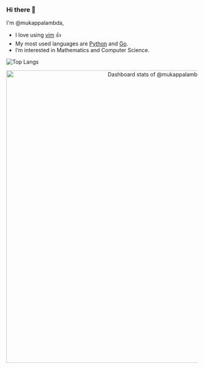 ### Hi there 👋

I'm @mukappalambda, 
- I love using [vim](https://www.vim.org/) 👍
- My most used languages are [Python](https://www.python.org/) and [Go](https://go.dev/).
- I’m interested in Mathematics and Computer Science.

![Top Langs](https://github-readme-stats.vercel.app/api/top-langs/?username=mukappalambda&hide=html,css&&langs_count=6&cache_seconds=3600)

<!-- Copy-paste in your Readme.md file -->

<a href="https://next.ossinsight.io/widgets/official/compose-user-dashboard-stats?user_id=45162039" target="_blank" style="display: block" align="center">
  <picture>
    <source media="(prefers-color-scheme: dark)" srcset="https://next.ossinsight.io/widgets/official/compose-user-dashboard-stats/thumbnail.png?user_id=45162039&image_size=auto&color_scheme=dark" width="771" height="auto">
    <img alt="Dashboard stats of @mukappalambda" src="https://next.ossinsight.io/widgets/official/compose-user-dashboard-stats/thumbnail.png?user_id=45162039&image_size=auto&color_scheme=light" width="771" height="auto">
  </picture>
</a>

<!-- Made with [OSS Insight](https://ossinsight.io/) -->

<!---
mukappalambda/mukappalambda is a ✨ special ✨ repository because its `README.md` (this file) appears on your GitHub profile.
You can click the Preview link to take a look at your changes.

- 👋 Hi, I’m @mukappalambda
- 👀 I’m interested in ...
- 🌱 I’m currently learning ...
- 💞️ I’m looking to collaborate on ...
- 📫 How to reach me ...
--->
